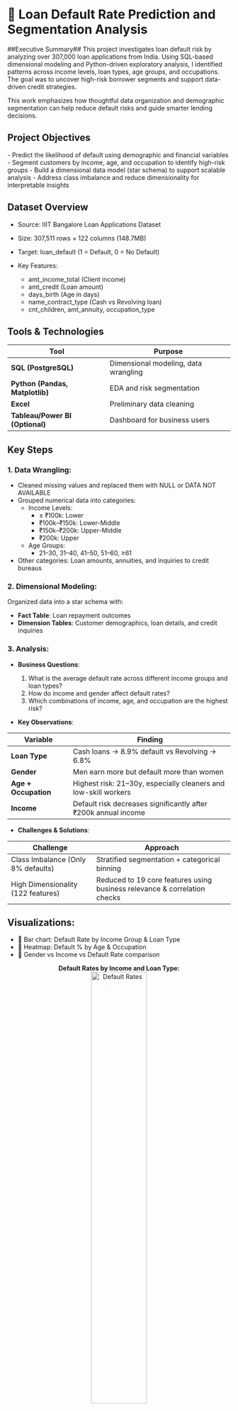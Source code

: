 <h1>🏦 Loan Default Rate Prediction and Segmentation Analysis</h1>



##Executive Summary##
This project investigates loan default risk by analyzing over 307,000 loan applications from India. Using SQL-based dimensional modeling and Python-driven exploratory analysis, I identified patterns across income levels, loan types, age groups, and occupations. The goal was to uncover high-risk borrower segments and support data-driven credit strategies.

This work emphasizes how thoughtful data organization and demographic segmentation can help reduce default risks and guide smarter lending decisions.


<h2>Project Objectives</h2>
- Predict the likelihood of default using demographic and financial variables
- Segment customers by income, age, and occupation to identify high-risk groups
- Build a dimensional data model (star schema) to support scalable analysis
- Address class imbalance and reduce dimensionality for interpretable insights


<h2> Dataset Overview</h2>

- Source: IIIT Bangalore Loan Applications Dataset
- Size: 307,511 rows × 122 columns (148.7MB)
- Target: loan_default (1 = Default, 0 = No Default)

- Key Features:
  - amt_income_total (Client income)
  - amt_credit (Loan amount)
  - days_birth (Age in days)
  - name_contract_type (Cash vs Revolving loan)
  - cnt_children, amt_annuity, occupation_type
 

<h2>Tools & Technologies</h2>

| Tool | Purpose |
|------|---------|
| **SQL (PostgreSQL)** | Dimensional modeling, data wrangling |
| **Python (Pandas, Matplotlib)** | EDA and risk segmentation |
| **Excel** | Preliminary data cleaning |
| **Tableau/Power BI (Optional)** | Dashboard for business users |



<h2>Key Steps</h2>

<h3>1. Data Wrangling:</h3>

- Cleaned missing values and replaced them with NULL or DATA NOT AVAILABLE
- Grouped numerical data into categories:
  - Income Levels:
    - ≤ ₹100k: Lower
    - ₹100k–₹150k: Lower-Middle
    - ₹150k–₹200k: Upper-Middle
    - ₹200k: Upper
  - Age Groups:
    - 21–30, 31–40, 41–50, 51–60, ≥61
- Other categories: Loan amounts, annuities, and inquiries to credit bureaus
  
<h3>2. Dimensional Modeling:</h3>

Organized data into a star schema with:

- <b>Fact Table</b>: Loan repayment outcomes
- <b>Dimension Tables</b>: Customer demographics, loan details, and credit inquiries
  
<h3>3. Analysis:</h3>

- <b>Business Questions</b>:
  1. What is the average default rate across different income groups and loan types?
  2. How do income and gender affect default rates?
  3. Which combinations of income, age, and occupation are the highest risk?

- <b>Key Observations</b>:
  
| Variable | Finding |
|----------|---------|
| **Loan Type** | Cash loans → 8.9% default vs Revolving → 6.8% |
| **Gender** | Men earn more but default more than women |
| **Age + Occupation** | Highest risk: 21–30y, especially cleaners and low-skill workers |
| **Income** | Default risk decreases significantly after ₹200k annual income |


- <b> Challenges & Solutions</b>:

| Challenge | Approach |
|----------|----------|
| Class Imbalance (Only 8% defaults) | Stratified segmentation + categorical binning |
| High Dimensionality (122 features) | Reduced to 19 core features using business relevance & correlation checks |


<h2>Visualizations:</h2>

- 🔹 Bar chart: Default Rate by Income Group & Loan Type  
- 🔹 Heatmap: Default % by Age & Occupation  
- 🔹 Gender vs Income vs Default Rate comparison  

<p align="center">
  <b>Default Rates by Income and Loan Type:</b><br/>
  <img src="https://i.imgur.com/QHGXA35.png" alt="Default Rates" width="50%"/>
  <br />
</p>
<p align="center">
  <b>Gender-Based Differences:</b><br/>
  <img src="https://i.imgur.com/Yaat4MN.png" alt="Gender-Based Differences" width="50%"/>
  <br />
</p>
<p align="center">
  <b>Risk Profiles by Age and Occupation:</b><br/>
  <img src="https://i.imgur.com/ntWKjao.png" alt="Risk Profile 1" width="45%" style="margin-right: 5px;"/>
  <img src="https://i.imgur.com/4TubQv1.png" alt="Risk Profile 2" width="45%"/>
</p>


<h2>Future Recommendation</h2>

1. <b>Enhanced Features</b>:
    - Include behavioral data, such as transaction history or spending patterns.
2. <b>Improved Models</b>:
     - Implement machine learning for more robust predictions.
3. <b>Expanded Analysis</b>:
     - Explore regional differences or time trends in defaults.

<h2>Conclusion</h2>

This project demonstrates the power of dimensional modeling and data analysis in understanding loan default risks. The findings provide actionable insights for lenders to minimize risks and offer tailored loan products to customers. 

## Why This Project Matters to Employers

- 💡 Demonstrates ability to organize and model complex, high-dimensional data  
- 📊 Shows business-oriented thinking by translating insights into segmentation strategies  
- ⚙️ Applies data storytelling to real-world financial risk problems  
- 🔍 Highlights cross-functional value (useful to credit, risk, and product teams)
- 
<!-- 
 ```diff
- text in red
+ text in green
! text in orange
# text in gray
@@ text in purple (and bold)@@
```
--!>


